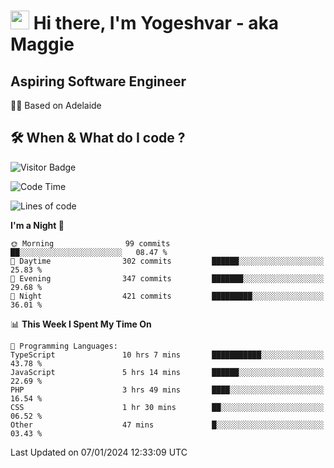 <h1><img src="https://emojis.slackmojis.com/emojis/images/1531849430/4246/blob-sunglasses.gif?1531849430" width="30"/> Hi there, I'm Yogeshvar - aka Maggie</h1>

## Aspiring Software Engineer
🏂🏻  Based on Adelaide 

## 🛠 When & What do I code ?  

![Visitor Badge](https://visitor-badge.feriirawann.repl.co?username=yogeshvar&repo=yogeshvar&label=Visitors&style=plastic&color=%23457BFF&contentType=svg)

<!--START_SECTION:waka-->
![Code Time](http://img.shields.io/badge/Code%20Time-2%2C513%20hrs%2039%20mins-blue)

![Lines of code](https://img.shields.io/badge/From%20Hello%20World%20I%27ve%20Written-4.0%20million%20lines%20of%20code-blue)

**I'm a Night 🦉** 

```text
🌞 Morning                99 commits          ██░░░░░░░░░░░░░░░░░░░░░░░   08.47 % 
🌆 Daytime                302 commits         ██████░░░░░░░░░░░░░░░░░░░   25.83 % 
🌃 Evening                347 commits         ███████░░░░░░░░░░░░░░░░░░   29.68 % 
🌙 Night                  421 commits         █████████░░░░░░░░░░░░░░░░   36.01 % 
```


📊 **This Week I Spent My Time On** 

```text
💬 Programming Languages: 
TypeScript               10 hrs 7 mins       ███████████░░░░░░░░░░░░░░   43.78 % 
JavaScript               5 hrs 14 mins       ██████░░░░░░░░░░░░░░░░░░░   22.69 % 
PHP                      3 hrs 49 mins       ████░░░░░░░░░░░░░░░░░░░░░   16.54 % 
CSS                      1 hr 30 mins        ██░░░░░░░░░░░░░░░░░░░░░░░   06.52 % 
Other                    47 mins             █░░░░░░░░░░░░░░░░░░░░░░░░   03.43 % 
```


 Last Updated on 07/01/2024 12:33:09 UTC
<!--END_SECTION:waka-->
